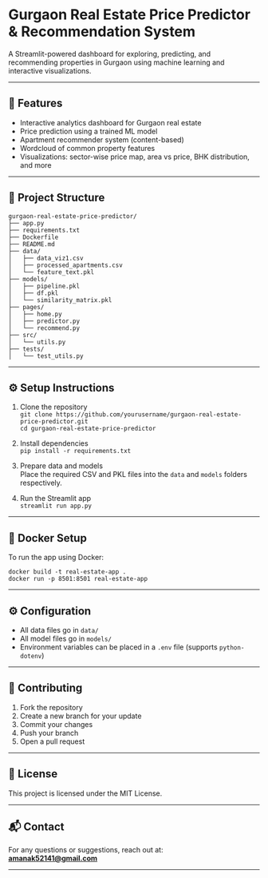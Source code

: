 # Gurgaon Real Estate Price Predictor & Recommendation System

A Streamlit-powered dashboard for exploring, predicting, and recommending properties in Gurgaon using machine learning and interactive visualizations.

---

## 🌟 Features

- Interactive analytics dashboard for Gurgaon real estate  
- Price prediction using a trained ML model  
- Apartment recommender system (content-based)  
- Wordcloud of common property features  
- Visualizations: sector-wise price map, area vs price, BHK distribution, and more  

---

## 🧩 Project Structure

```
gurgaon-real-estate-price-predictor/
├── app.py
├── requirements.txt
├── Dockerfile
├── README.md
├── data/
│   ├── data_viz1.csv
│   ├── processed_apartments.csv
│   └── feature_text.pkl
├── models/
│   ├── pipeline.pkl
│   ├── df.pkl
│   └── similarity_matrix.pkl
├── pages/
│   ├── home.py
│   ├── predictor.py
│   └── recommend.py
├── src/
│   └── utils.py
├── tests/
│   └── test_utils.py
```

---

## ⚙️ Setup Instructions

1. Clone the repository  
   `git clone https://github.com/yourusername/gurgaon-real-estate-price-predictor.git`  
   `cd gurgaon-real-estate-price-predictor`

2. Install dependencies  
   `pip install -r requirements.txt`

3. Prepare data and models  
   Place the required CSV and PKL files into the `data` and `models` folders respectively.

4. Run the Streamlit app  
   `streamlit run app.py`

---

## 🐳 Docker Setup

To run the app using Docker:

`docker build -t real-estate-app .`  
`docker run -p 8501:8501 real-estate-app`

---

## ⚙️ Configuration

- All data files go in `data/`  
- All model files go in `models/`  
- Environment variables can be placed in a `.env` file (supports `python-dotenv`)  

---

## 🤝 Contributing

1. Fork the repository  
2. Create a new branch for your update  
3. Commit your changes  
4. Push your branch  
5. Open a pull request  

---

## 📄 License

This project is licensed under the MIT License.

---

## 📬 Contact

For any questions or suggestions, reach out at:  
**amanak52141@gmail.com**

---